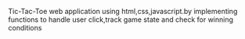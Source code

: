 Tic-Tac-Toe web application using html,css,javascript.by implementing functions to handle user click,track game state and check for winning conditions
